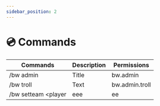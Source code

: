 ```yaml
---
sidebar_position: 2
---
```


# 💿 Commands

| Commands                    | Description | Permissions    |
| --------------------------- | ----------- | -------------- |
| /bw admin                   | Title       | bw.admin       |
| /bw troll                   | Text        | bw.admin.troll |
| /bw setteam <arena> <player | eee         | ee             |
